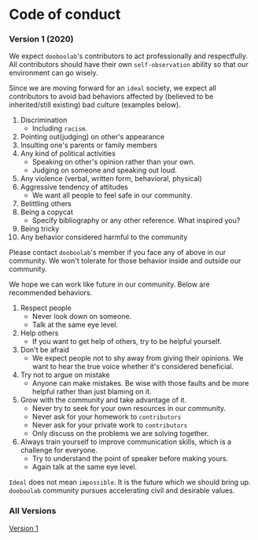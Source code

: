 # Code of conduct

### Version 1 (2020)

We expect `dooboolab`'s contributors to act professionally and respectfully. All contributors should have their own `self-observation` ability so that our environment can go wisely.

Since we are moving forward for an `ideal` society, we expect all contributors to avoid bad behaviors affected by (believed to be inherited/still existing) bad culture (examples below).

1. Discrimination
   - Including `racism`.
2. Pointing out(judging) on other's appearance
3. Insulting one's parents or family members
4. Any kind of political activities
   - Speaking on other's opinion rather than your own.
   - Judging on someone and speaking out loud.
5. Any violence (verbal, written form, behavioral, physical)
6. Aggressive tendency of attitudes
   - We want all people to feel safe in our community.
7. Belittling others
8. Being a copycat
   - Specify bibliography or any other reference. What inspired you?
9. Being tricky
10. Any behavior considered harmful to the community

Please contact `dooboolab`'s member if you face any of above in our community. We won't tolerate for those behavior inside and outside our community.

We hope we can work like future in our community. Below are recommended behaviors.

1. Respect people
    - Never look down on someone.
    - Talk at the same eye level.
2. Help others
    - If you want to get help of others, try to be helpful yourself.
3. Don't be afraid
    - We expect people not to shy away from giving their opinions. We want to hear the true voice whether it's considered beneficial.
4. Try not to argue on mistake
    - Anyone can make mistakes. Be wise with those faults and be more helpful rather than just blaming on it.
5. Grow with the community and take advantage of it.
    - Never try to seek for your own resources in our community.
    - Never ask for your homework to `contributors`
    - Never ask for your private work to `contributors`
    - Only discuss on the problems we are solving together.
6. Always train yourself to improve communication skills, which is a challenge for everyone.
    - Try to understand the point of speaker before making yours.
    - Again talk at the same eye level.

`Ideal` does not  mean `impossible`. It is the future which we should bring up. `dooboolab` community pursues accelerating civil and desirable values.


### All Versions
[Version 1](doc/code-of-conduct-v1.md)
